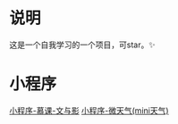 # 说明
这是一个自我学习的一个项目，可star。✨

# 小程序
[小程序-慕课-文与影](./mini-programs/README.md)
[小程序-微天气(mini天气)](./mini-weather/README.md)
